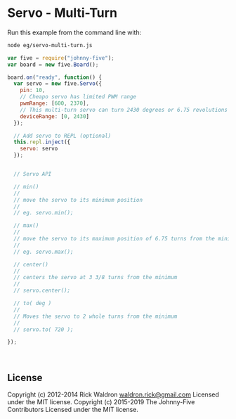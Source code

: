 <!--remove-start-->

# Servo - Multi-Turn

<!--remove-end-->








Run this example from the command line with:
```bash
node eg/servo-multi-turn.js
```


```javascript
var five = require("johnny-five");
var board = new five.Board();

board.on("ready", function() {
  var servo = new five.Servo({
    pin: 10,
    // Cheapo servo has limited PWM range
    pwmRange: [600, 2370],
    // This multi-turn servo can turn 2430 degrees or 6.75 revolutions
    deviceRange: [0, 2430]
  });

  // Add servo to REPL (optional)
  this.repl.inject({
    servo: servo
  });


  // Servo API

  // min()
  //
  // move the servo to its minimum position
  //
  // eg. servo.min();

  // max()
  //
  // move the servo to its maximum position of 6.75 turns from the minimum
  //
  // eg. servo.max();

  // center()
  //
  // centers the servo at 3 3/8 turns from the minimum
  //
  // servo.center();

  // to( deg )
  //
  // Moves the servo to 2 whole turns from the minimum
  //
  // servo.to( 720 );

});

```








&nbsp;

<!--remove-start-->

## License
Copyright (c) 2012-2014 Rick Waldron <waldron.rick@gmail.com>
Licensed under the MIT license.
Copyright (c) 2015-2019 The Johnny-Five Contributors
Licensed under the MIT license.

<!--remove-end-->
